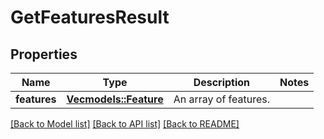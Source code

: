# GetFeaturesResult

## Properties

Name | Type | Description | Notes
------------ | ------------- | ------------- | -------------
**features** | [**Vec<models::Feature>**](Feature.md) | An array of features. | 

[[Back to Model list]](../README.md#documentation-for-models) [[Back to API list]](../README.md#documentation-for-api-endpoints) [[Back to README]](../README.md)


